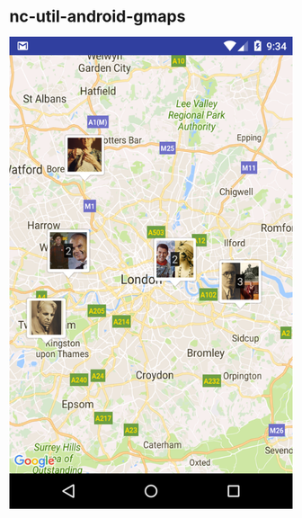 # nc-util-android-gmaps
![alt tag](https://raw.githubusercontent.com/nhancv/nc-util-android-gmaps/master/device-2016-12-28-093444.png)
